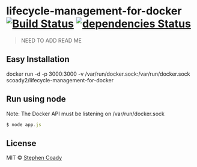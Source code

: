 # lifecycle-management-for-docker [![Build Status][travis-image]][travis-url] [![dependencies Status](https://david-dm.org/StephenCoady/lifecycle-management-for-docker/status.png)](https://david-dm.org/StephenCoady/lifecycle-management-for-docker)
> NEED TO ADD READ ME

## Easy Installation

docker run -d -p 3000:3000 -v /var/run/docker.sock:/var/run/docker.sock scoady2/lifecycle-management-for-docker

## Run using node
Note: The Docker API must be listening on /var/run/docker.sock
```js
$ node app.js
```
## License

MIT © [Stephen Coady]()


[travis-image]: https://travis-ci.org/StephenCoady/lifecycle-management-for-docker.svg?branch=master
[travis-url]: https://travis-ci.org/StephenCoady/lifecycle-management-for-docker
[daviddm-image]: https://david-dm.org/StephenCoady/lifecycle-management-for-docker.svg?theme=shields.io
[daviddm-url]: https://david-dm.org/StephenCoady/lifecycle-management-for-docker
